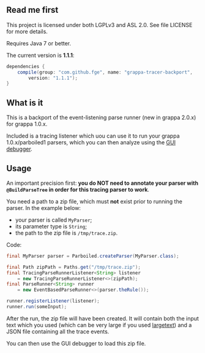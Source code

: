 ## Read me first

This project is licensed under both LGPLv3 and ASL 2.0. See
file LICENSE for more details.

Requires Java 7 or better.

The current version is **1.1.1**:

```groovy
dependencies {
    compile(group: "com.github.fge", name: "grappa-tracer-backport",
        version: "1.1.1");
}
```

## What is it

This is a backport of the event-listening parse runner (new in grappa 2.0.x) for grappa 1.0.x.

Included is a tracing listener which uou can use it to run your grappa
1.0.x/parboiled1 parsers, which you can then analyze using the [GUI
debugger](https://github.com/fge/grappa-debugger).

## Usage

An important precision first: **you do NOT need to annotate your parser with
`@BuildParseTree` in order for this tracing parser to work**.

You need a path to a zip file, which must **not** exist prior to running the
parser. In the example below:

* your parser is called `MyParser`;
* its parameter type is `String`;
* the path to the zip file is `/tmp/trace.zip`.

Code:

```java
final MyParser parser = Parboiled.createParser(MyParser.class);

final Path zipPath = Paths.get("/tmp/trace.zip");
final TracingParseRunnerListener<String> listener
    = new TracingParseRunnerListener<>(zipPath);
final ParseRunner<String> runner
    = new EventBasedParseRunner<>(parser.theRule());

runner.registerListener(listener);
runner.run(someInput);
```

After the run, the zip file will have been created. It will contain both the
input text which you used (which can be very large if you used
[largetext](https://github.com/fge/largetext)) and a JSON file containing all
the trace events.

You can then use the GUI debugger to load this zip file.

